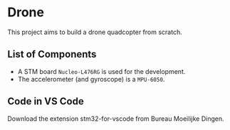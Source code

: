 # Drone
This project aims to build a drone quadcopter from scratch. 
## List of Components
- A STM board `Nucleo-L476RG` is used for the development.
- The accelerometer (and gyroscope) is a `MPU-6050`.

## Code in VS Code
Download the extension stm32-for-vscode from Bureau Moeilijke Dingen.